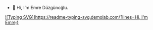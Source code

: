 - 👋 Hi, I’m Emre Düzgünoğlu.

[![Typing SVG](https://readme-typing-svg.demolab.com/?lines=Hi, I'm Emre;)](https://git.io/typing-svg)

<!---
emreduzgunoglu/emreduzgunoglu is a ✨ special ✨ repository because its `README.md` (this file) appears on your GitHub profile.
You can click the Preview link to take a look at your changes.
--->
